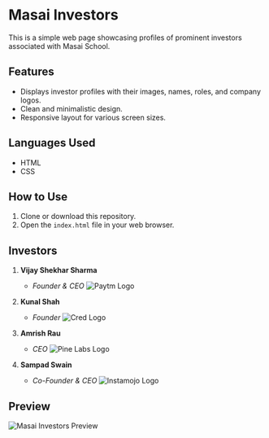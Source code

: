 # Masai Investors

This is a simple web page showcasing profiles of prominent investors associated with Masai School.

## Features

- Displays investor profiles with their images, names, roles, and company logos.
- Clean and minimalistic design.
- Responsive layout for various screen sizes.

## Languages Used

- HTML
- CSS

## How to Use

1. Clone or download this repository.
2. Open the `index.html` file in your web browser.

## Investors

1. **Vijay Shekhar Sharma**
   - *Founder & CEO*
   ![Paytm Logo](https://masai-website-images.s3.ap-south-1.amazonaws.com/paytm_rect_06df45a24f.svg)

2. **Kunal Shah**
   - *Founder*
   ![Cred Logo](https://masai-website-images.s3.ap-south-1.amazonaws.com/cred_0a47d7b4f8.png)

3. **Amrish Rau**
   - *CEO*
   ![Pine Labs Logo](https://masai-website-images.s3.ap-south-1.amazonaws.com/pine_labs_0aa2407434.png)

4. **Sampad Swain**
   - *Co-Founder & CEO*
   ![Instamojo Logo](https://masai-website-images.s3.ap-south-1.amazonaws.com/instamojo_8763e704f7.png)

## Preview

![Masai Investors Preview](preview.png)
